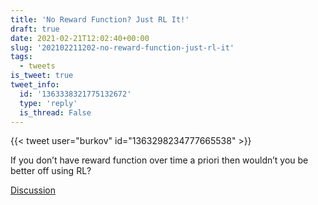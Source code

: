 ```yaml
---
title: 'No Reward Function? Just RL It!'
draft: true
date: 2021-02-21T12:02:40+00:00
slug: '202102211202-no-reward-function-just-rl-it'
tags:
  - tweets
is_tweet: true
tweet_info:
  id: '1363338321775132672'
  type: 'reply'
  is_thread: False
---
```




{{< tweet user="burkov" id="1363298234777665538" >}}

If you don’t have reward function over time a priori then wouldn’t you be better off using RL?

[Discussion](https://x.com/sytelus/status/1363338321775132672)
